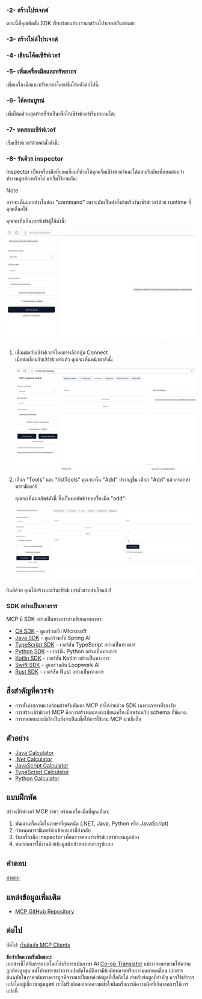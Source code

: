 <!--
CO_OP_TRANSLATOR_METADATA:
{
  "original_hash": "37563349cd6894fe00489bf3b4d488ae",
  "translation_date": "2025-06-02T10:35:30+00:00",
  "source_file": "03-GettingStarted/01-first-server/README.md",
  "language_code": "th"
}
-->
### -2- สร้างโปรเจกต์

ตอนนี้ที่คุณติดตั้ง SDK เรียบร้อยแล้ว เรามาสร้างโปรเจกต์กันต่อเลย:

### -3- สร้างไฟล์โปรเจกต์

### -4- เขียนโค้ดเซิร์ฟเวอร์

### -5- เพิ่มเครื่องมือและทรัพยากร

เพิ่มเครื่องมือและทรัพยากรโดยเพิ่มโค้ดดังต่อไปนี้:

### -6- โค้ดสมบูรณ์

เพิ่มโค้ดส่วนสุดท้ายที่จำเป็นเพื่อให้เซิร์ฟเวอร์เริ่มทำงานได้:

### -7- ทดสอบเซิร์ฟเวอร์

เริ่มเซิร์ฟเวอร์ด้วยคำสั่งดังนี้:

### -8- รันด้วย inspector

Inspector เป็นเครื่องมือที่ยอดเยี่ยมที่ช่วยให้คุณเริ่มเซิร์ฟเวอร์และโต้ตอบกับมันเพื่อทดสอบว่าทำงานถูกต้องหรือไม่ มาเริ่มใช้งานกัน:

> [!NOTE]
> อาจจะเห็นแตกต่างในช่อง "command" เพราะมันเป็นคำสั่งสำหรับรันเซิร์ฟเวอร์ด้วย runtime ที่คุณเลือกใช้

คุณจะเห็นอินเทอร์เฟซผู้ใช้ดังนี้:

![Connect](../../../../translated_images/connect.141db0b2bd05f096fb1dd91273771fd8b2469d6507656c3b0c9df4b3c5473929.th.png)

1. เชื่อมต่อกับเซิร์ฟเวอร์โดยการเลือกปุ่ม Connect  
   เมื่อต่อเชื่อมกับเซิร์ฟเวอร์แล้ว คุณจะเห็นหน้าตาดังนี้:

   ![Connected](../../../../translated_images/connected.73d1e042c24075d386cacdd4ee7cd748c16364c277d814e646ff2f7b5eefde85.th.png)

2. เลือก "Tools" และ "listTools" คุณจะเห็น "Add" ปรากฏขึ้น เลือก "Add" แล้วกรอกค่าพารามิเตอร์

   คุณจะเห็นผลลัพธ์ดังนี้ ซึ่งเป็นผลลัพธ์จากเครื่องมือ "add":

   ![Result of running add](../../../../translated_images/ran-tool.a5a6ee878c1369ec1e379b81053395252a441799dbf23416c36ddf288faf8249.th.png)

ยินดีด้วย คุณได้สร้างและรันเซิร์ฟเวอร์ตัวแรกสำเร็จแล้ว!

### SDK อย่างเป็นทางการ

MCP มี SDK อย่างเป็นทางการสำหรับหลายภาษา:
- [C# SDK](https://github.com/modelcontextprotocol/csharp-sdk) - ดูแลร่วมกับ Microsoft
- [Java SDK](https://github.com/modelcontextprotocol/java-sdk) - ดูแลร่วมกับ Spring AI
- [TypeScript SDK](https://github.com/modelcontextprotocol/typescript-sdk) - เวอร์ชัน TypeScript อย่างเป็นทางการ
- [Python SDK](https://github.com/modelcontextprotocol/python-sdk) - เวอร์ชัน Python อย่างเป็นทางการ
- [Kotlin SDK](https://github.com/modelcontextprotocol/kotlin-sdk) - เวอร์ชัน Kotlin อย่างเป็นทางการ
- [Swift SDK](https://github.com/modelcontextprotocol/swift-sdk) - ดูแลร่วมกับ Loopwork AI
- [Rust SDK](https://github.com/modelcontextprotocol/rust-sdk) - เวอร์ชัน Rust อย่างเป็นทางการ

## สิ่งสำคัญที่ควรจำ

- การตั้งค่าสภาพแวดล้อมสำหรับพัฒนา MCP ทำได้ง่ายด้วย SDK เฉพาะภาษาที่รองรับ
- การสร้างเซิร์ฟเวอร์ MCP คือการสร้างและลงทะเบียนเครื่องมือพร้อมกับ schema ที่ชัดเจน
- การทดสอบและดีบักเป็นสิ่งจำเป็นเพื่อให้การใช้งาน MCP น่าเชื่อถือ

## ตัวอย่าง

- [Java Calculator](../samples/java/calculator/README.md)
- [.Net Calculator](../../../../03-GettingStarted/samples/csharp)
- [JavaScript Calculator](../samples/javascript/README.md)
- [TypeScript Calculator](../samples/typescript/README.md)
- [Python Calculator](../../../../03-GettingStarted/samples/python)

## แบบฝึกหัด

สร้างเซิร์ฟเวอร์ MCP ง่ายๆ พร้อมเครื่องมือที่คุณเลือก:
1. พัฒนาเครื่องมือในภาษาที่คุณถนัด (.NET, Java, Python หรือ JavaScript)
2. กำหนดพารามิเตอร์นำเข้าและค่าที่ส่งกลับ
3. รันเครื่องมือ inspector เพื่อตรวจสอบว่าเซิร์ฟเวอร์ทำงานถูกต้อง
4. ทดสอบการใช้งานด้วยข้อมูลนำเข้าหลากหลายรูปแบบ

## คำตอบ

[คำตอบ](./solution/README.md)

## แหล่งข้อมูลเพิ่มเติม

- [MCP GitHub Repository](https://github.com/microsoft/mcp-for-beginners)

## ต่อไป

ถัดไป: [เริ่มต้นกับ MCP Clients](/03-GettingStarted/02-client/README.md)

**ข้อจำกัดความรับผิดชอบ**:  
เอกสารนี้ได้รับการแปลโดยใช้บริการแปลภาษา AI [Co-op Translator](https://github.com/Azure/co-op-translator) แม้เราจะพยายามให้ความถูกต้องสูงสุด แต่โปรดทราบว่าการแปลอัตโนมัติอาจมีข้อผิดพลาดหรือความคลาดเคลื่อน เอกสารต้นฉบับในภาษาต้นทางควรถูกพิจารณาเป็นแหล่งข้อมูลที่เชื่อถือได้ สำหรับข้อมูลที่สำคัญ ควรใช้บริการแปลโดยผู้เชี่ยวชาญมนุษย์ เราไม่รับผิดชอบต่อความเข้าใจผิดหรือการตีความผิดที่เกิดจากการใช้การแปลนี้
